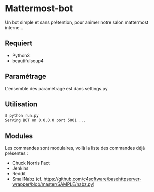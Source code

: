 # Mattermost-bot
Un bot simple et sans prétention, pour animer notre salon mattermost interne… 

## Requiert   
- Python3
- beautifulsoup4

## Paramétrage
L'ensemble des paramétrage est dans settings.py

## Utilisation
```bash
$ python run.py
Serving BOT on 0.0.0.0 port 5001 ...
```

## Modules
Les commandes sont modulaires, voilà la liste des commandes déjà présentes : 

- Chuck Norris Fact
- Jenkins
- Reddit
- SmallNabz (cf. https://github.com/c4software/basehttpserver-wrapper/blob/master/SAMPLE/nabz.py)